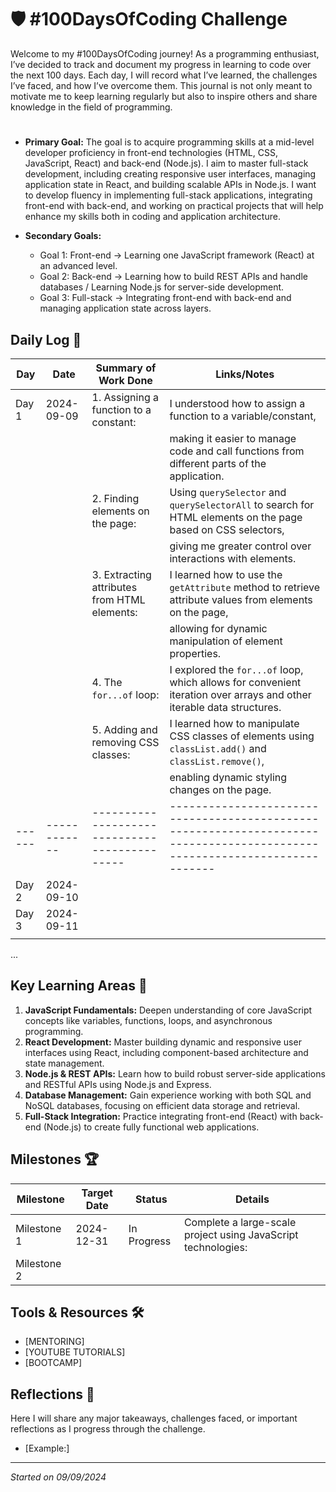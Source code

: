 # 🛡️ #100DaysOfCoding Challenge

Welcome to my #100DaysOfCoding journey! As a programming enthusiast, I’ve decided to track and document my progress in learning to code over the next 100 days. Each day, I will record what I’ve learned, the challenges I’ve faced, and how I’ve overcome them. This journal is not only meant to motivate me to keep learning regularly but also to inspire others and share knowledge in the field of programming.

#
- **Primary Goal:** 
The goal is to acquire programming skills at a mid-level developer proficiency in front-end technologies (HTML, CSS, JavaScript, React) and back-end (Node.js). I aim to master full-stack development, including creating responsive user interfaces, managing application state in React, and building scalable APIs in Node.js. I want to develop fluency in implementing full-stack applications, integrating front-end with back-end, and working on practical projects that will help enhance my skills both in coding and application architecture.

- **Secondary Goals:**
  - Goal 1: Front-end  -> Learning one JavaScript framework (React) at an advanced level.
  - Goal 2: Back-end   -> Learning how to build REST APIs and handle databases / Learning Node.js for server-side development.
  - Goal 3: Full-stack -> Integrating front-end with back-end and managing application state across layers.

## Daily Log 📅

| Day  | Date       | Summary of Work Done                        | Links/Notes                                                                                                              |
|------|------------|---------------------------------------------|--------------------------------------------------------------------------------------------------------------------------|
| Day 1| 2024-09-09 | 1. Assigning a function to a constant:       | I understood how to assign a function to a variable/constant,                                                            |
|      |            |                                             | making it easier to manage code and call functions from different parts of the application.                              |
|      |            | 2. Finding elements on the page:            | Using `querySelector` and `querySelectorAll` to search for HTML elements on the page based on CSS selectors,             |
|      |            |                                             | giving me greater control over interactions with elements.                                                               |
|      |            | 3. Extracting attributes from HTML elements:| I learned how to use the `getAttribute` method to retrieve attribute values from elements on the page,                   |
|      |            |                                             | allowing for dynamic manipulation of element properties.                                                                 |
|      |            | 4. The `for...of` loop:                     | I explored the `for...of` loop, which allows for convenient iteration over arrays and other iterable data structures.     |
|      |            | 5. Adding and removing CSS classes:         | I learned how to manipulate CSS classes of elements using `classList.add()` and `classList.remove()`,                    |
|      |            |                                             | enabling dynamic styling changes on the page.                                                                            |
|------|------------|---------------------------------------------|--------------------------------------------------------------------------------------------------------------------------|
| Day 2| 2024-09-10 |                                             |                                                                                                                          |
| Day 3| 2024-09-11 |                                             |                                                                                                                          |
                                          |                                                                                                                          |

...

## Key Learning Areas 🔐

1. **JavaScript Fundamentals:** Deepen understanding of core JavaScript concepts like variables, functions, loops, and asynchronous programming.
2. **React Development:** Master building dynamic and responsive user interfaces using React, including component-based architecture and state management.
3. **Node.js & REST APIs:** Learn how to build robust server-side applications and RESTful APIs using Node.js and Express.
4. **Database Management:** Gain experience working with both SQL and NoSQL databases, focusing on efficient data storage and retrieval.
5. **Full-Stack Integration:** Practice integrating front-end (React) with back-end (Node.js) to create fully functional web applications.

## Milestones 🏆

| Milestone | Target Date | Status       | Details                                                                                          |
|-----------|-------------|--------------|--------------------------------------------------------------------------------------------------|
| Milestone 1| 2024-12-31 | In Progress  | Complete a large-scale project using JavaScript technologies:                                    |
| Milestone 2|            |              |                                                                                                  |

## Tools & Resources 🛠️

- [MENTORING]
- [YOUTUBE TUTORIALS]
- [BOOTCAMP]



## Reflections 💭

Here I will share any major takeaways, challenges faced, or important reflections as I progress through the challenge. 
- [Example:]

---

_Started on 09/09/2024_  
